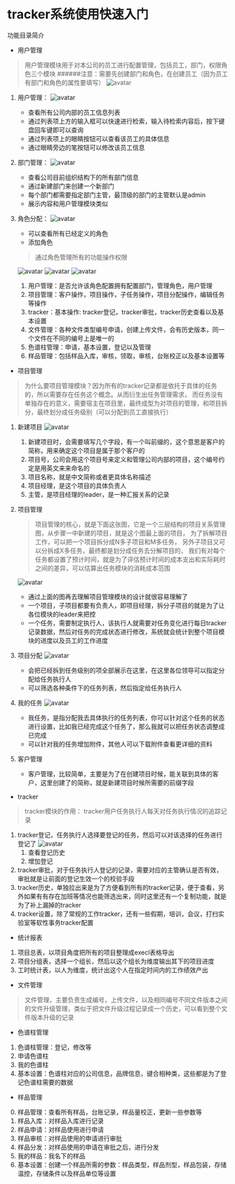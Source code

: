 # tracker系统使用快速入门
功能目录简介
- 用户管理
> 用户管理模块用于对本公司的员工进行配置管理，包括员工，部门，权限角色三个模块
######注意：需要先创建部门和角色，在创建员工（因为员工有部门和角色的属性要填写）
![avatar](./imgs/7.jpg)
1. 用户管理：
  ![avatar](./imgs/1.jpg)
    - 查看所有公司内部的员工信息列表
    - 通过列表项上方的输入框可以快速进行检索，输入待检索内容后，按下键盘回车键即可以查询
    - 通过列表项上的眼睛按钮可以查看该员工的具体信息
    - 通过眼睛旁边的笔按钮可以修改该员工信息
2. 部门管理：
    ![avatar](./imgs/2.jpg)
    - 查看公司目前组织结构下的所有部门信息
    - 通过新建部门来创建一个新部门
    - 每个部门都需要指定部门主管，最顶级的部门的主管默认是admin
    - 展示内容和用户管理模块类似
3. 角色分配：
    ![avatar](./imgs/3.jpg)
    - 可以查看所有已经定义的角色
    - 添加角色
    >通过角色管理所有的功能操作权限
    
    ![avatar](./imgs/4.jpg)
    ![avatar](./imgs/5.jpg)
    ![avatar](./imgs/6.jpg)
    1. 用户管理：是否允许该角色配置拥有配置部门，管理角色，用户管理
    2. 项目管理：客户操作，项目操作，子任务操作，项目分配操作，编辑任务等操作
    3. tracker：基本操作: tracker登记，tracker审批，tracker历史查看以及基本设置
    4. 文件管理：各种文件类型编号申请，创建上传文件，会有历史版本，同一个文件在不同的编号上是唯一的
    5. 色谱柱管理：申请，基本设置，登记以及管理
    6. 样品管理：包括样品入库，审核，领取，审核，台账校正以及基本设置等
- 项目管理
> 为什么要项目管理模块？因为所有的tracker记录都是依托于具体的任务的，所以需要存在任务这个概念。从而衍生出任务管理需求，
而任务没有单独存在的意义，需要宿主在项目里，最终成型为对项目的管理，和项目拆分，最终划分成任务级别（可以分配到员工直接执行）
1. 新建项目
    ![avatar](./imgs/8.jpg)
    1. 新建项目时，会需要填写几个字段，有一个叫前缀的，这个意思是客户的简称，用来确定这个项目是属于那个客户的
    2. 项目号，公司会用这个项目号来定义和管理公司内部的项目，这个编号约定是用英文来来命名的
    3. 项目名称，就是中文简称或者更具体名称描述
    4. 项目经理，是这个项目的具体负责人
    5. 主管，是项目经理的leader，是一种汇报关系的记录
2. 项目管理
    > 项目管理的核心，就是下面这张图，它是一个三层结构的项目关系管理图，从步骤一中新建的项目，就是这个图最上面的项目，
    为了拆解项目工作，可以把一个项目拆分成N多子项目和M多任务， 另外子项目又可以分拆成X多任务，最终都是划分成任务去分解项目的，
    我们有对每个任务都设置了预计时间，就是为了评估预计时间的成本支出和实际耗时之间的差异，可以估算出任务模块的消耗成本范围
    
    ![avatar](./imgs/9.jpg)
    - 通过上面的图再去理解项目管理模块的设计就很容易理解了
    - 一个项目，子项目都要有负责人，即项目经理，拆分子项目的就是为了让各位模块的leader来把控
    - 一个任务，需要制定执行人，该执行人就需要对任务变化进行每日tracker记录数据，然后对任务的完成状态进行修改，系统就会统计到整个项目模块的进度以及员工的工作进度
3. 项目分配
    ![avatar](./imgs/10.jpg)
    - 会把已经拆到任务级别的项全部展示在这里，在这里各位领导可以指定分配给任务执行人
    - 可以筛选各种条件下的任务列表，然后指定给任务执行人
4. 我的任务
    ![avatar](./imgs/11.jpg)
    - 我任务，是指分配我去具体执行的任务列表，你可以针对这个任务的状态进行设置，比如我已经完成这个任务了，那么我就可以把任务状态调整成已完成
    - 可以针对我的任务增加附件，其他人可以下载附件查看更详细的资料
5. 客户管理    
    - 客户管理，比较简单，主要是为了在创建项目时候，能关联到具体的客户，这里创建了的简称，就是新建项目时候所需要的前缀字段
- tracker
> tracker模块的作用： tracker用户任务执行人每天对任务执行情况的追踪记录
1. tracker登记，任务执行人选择要登记的任务，然后可以对该选择的任务进行登记了
    ![avatar](./imgs/12.jpg)
    1. 查看登记历史
    2. 增加登记
2. tracker审批，对于任务执行人登记的记录，需要对应的主管确认是否有效，审批就是让前面的登记生效一个的校验手段
3. tracker历史，单独拉出来是为了方便看到所有的tracker记录，便于查看，另外如果有有存在加班等情况也能筛选出来，同时这里还有一个复制功能，就是为了补上漏掉的tracker
4. tracker设置，除了常规的工作tracker，还有一些假期，培训，会议，打扫实验室等软性事务tracker配置
- 统计报表
1. 项目总表，以项目角度把所有的项目整理成execl表格导出
2. 项目分组表，选择一个组长，然后以这个组长为维度输出其下的项目进度
3. 工时统计表，以人为维度，统计出这个人在指定时间内的工作绩效产出
- 文件管理
> 文件管理，主要负责生成编号，上传文件，以及相同编号不同文件版本之间的文件升级管理，类似于把文件升级过程记录成一个历史，可以看到整个文件版本升级的记录
- 色谱柱管理
1. 色谱柱管理：登记，修改等
2. 申请色谱柱
3. 我的色谱柱
4. 基本设置：色谱柱对应的公司信息，品牌信息，键合相种类，这些都是为了登记色谱柱需要的数据
- 样品管理
0. 样品管理：查看所有样品，台账记录，样品量校正，更新一些参数等
1. 样品入库：对样品入库进行记录
2. 样品申请：对样品使用进行申请
3. 样品审核：对样品使用的申请进行审批
4. 样品分发：对样品使用的申请在审批之后，进行分发
5. 我的样品：我名下的样品
6. 基本设置：创建一个样品所需的参数：样品类型，样品剂型，样品包装，存储温控，存储条件以及样品单位等设置